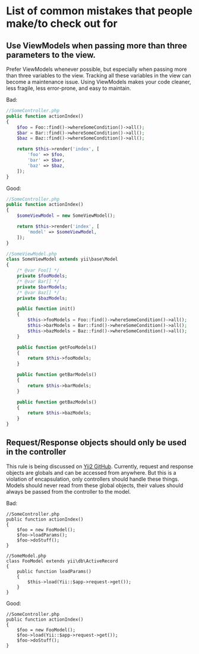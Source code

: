 # List of common mistakes that people make/to check out for

## Use ViewModels when passing more than three parameters to the view.

Prefer ViewModels whenever possible, but especially when passing more than three variables to the view. Tracking all these variables in the view can become a maintenance issue. Using ViewModels makes your code cleaner, less fragile, less error-prone, and easy to maintain.

Bad:
```php
//SomeController.php
public function actionIndex()
{
    $foo = Foo::find()->whereSomeCondition()->all();
    $bar = Bar::find()->whereSomeCondition()->all();
    $baz = Baz::find()->whereSomeCondition()->all();

    return $this->render('index', [
        'foo' => $foo,
        'bar' => $bar,
        'baz' => $baz,
    ]);
}
```

Good:
```php
//SomeController.php
public function actionIndex()
{
    $someViewModel = new SomeViewModel();

    return $this->render('index', [
        'model' => $someViewModel,
    ]);
}

//SomeViewModel.php
class SomeViewModel extends yii\base\Model
{
    /* @var Foo[] */
    private $fooModels;
    /* @var Bar[] */
    private $barModels;
    /* @var Baz[] */
    private $bazModels;

    public function init()
    {
        $this->fooModels = Foo::find()->whereSomeCondition()->all();
        $this->barModels = Bar::find()->whereSomeCondition()->all();
        $this->bazModels = Baz::find()->whereSomeCondition()->all();
    }

    public function getFooModels()
    {
        return $this->fooModels;
    }

    public function getBarModels()
    {
        return $this->barModels;
    }

    public function getBazModels()
    {
        return $this->bazModels;
    }
}

```

## Request/Response objects should only be used in the controller

This rule is being discussed on [Yii2 GitHub](https://github.com/yiisoft/yii2/issues/13922). Currently, request and response objects are globals and can be accessed from anywhere. But this is a violation of encapsulation, only controllers should handle these things. Models should never read from these global objects, their values should always be passed from the controller to the model.

Bad:
```
//SomeController.php
public function actionIndex()
{
    $foo = new FooModel();
    $foo->loadParams();
    $foo->doStuff();
}

//SomeModel.php
class FooModel extends yii\db\ActiveRecord
{
    public function loadParams()
    {
        $this->load(Yii::$app->request->get());
    }
}
```

Good:
```
//SomeController.php
public function actionIndex()
{
    $foo = new FooModel();
    $foo->load(Yii::$app->request->get());
    $foo->doStuff();
}
```
